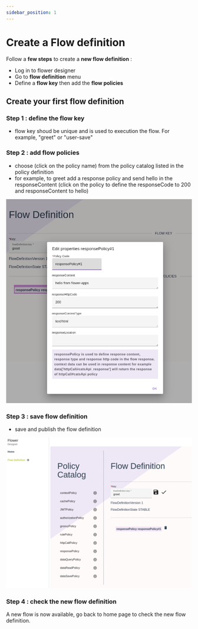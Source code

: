 ```yaml
---
sidebar_position: 1
---
```


# Create a Flow definition

Follow a **few steps** to create a **new flow definition** :

- Log in to flower designer
- Go to **flow definition** menu
- Define a **flow key** then add the **flow policies**

## Create your first flow definition

### Step 1 : define the flow key

- flow key shoud be unique and is used to execution the flow. For example, "greet" or "user-save" 

### Step 2 : add flow policies

- choose (click on the policy name) from the policy catalog listed in the policy definition
- for example, to greet add a response policy and send hello in the responseContent (click on the policy to define the responseCode to 200 and responseContent to hello)

![FlowDefinition Greet](/img/flow_definition_greet_policy.png)

### Step 3 : save flow definition
- save and publish the flow definition

![FlowDefinition Greet](/img/flow_definition_greet.png)

### Step 4 : check the new flow definition
A new flow is now available, go back to home page to check the new flow definition.


